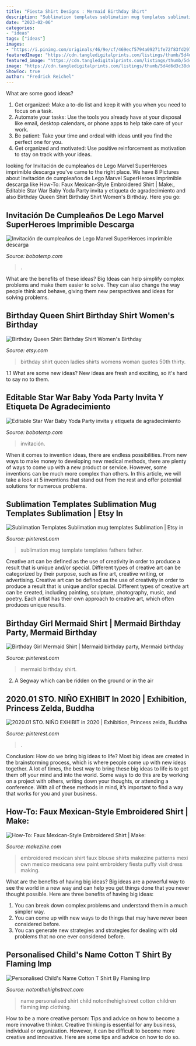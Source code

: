 ```yaml
---
title: "Fiesta Shirt Designs : Mermaid Birthday Shirt"
description: "Sublimation templates sublimation mug templates sublimation"
date: "2023-02-06"
categories:
- "ideas"
tags: ["ideas"]
images:
- "https://i.pinimg.com/originals/46/9e/cf/469ecf5794a09271fe72f83fd297dccd.jpg"
featuredImage: "https://cdn.tangledigitalprints.com/listings/thumb/5d4d6d3c38dd915a8b4e8145/xJxhBcB342/BrXqGx5mol___generate-thumb/25x2b_v1_compressed.jpg"
featured_image: "https://cdn.tangledigitalprints.com/listings/thumb/5d4d6d3c38dd915a8b4e8145/xJxhBcB342/BrXqGx5mol___generate-thumb/25x2b_v1_compressed.jpg"
image: "https://cdn.tangledigitalprints.com/listings/thumb/5d4d6d3c38dd915a8b4e8145/XYYSBlfp53/adgAfDWl85___a34xv_v1_compressed.jpg"
ShowToc: true
author: "Fredrick Reichel"
---
```



What are some good ideas?
1. Get organized: Make a to-do list and keep it with you when you need to focus on a task.
2. Automate your tasks: Use the tools you already have at your disposal like email, desktop calendars, or phone apps to help take care of your work.
3. Be patient: Take your time and ordeal with ideas until you find the perfect one for you.
4. Get organized and motivated: Use positive reinforcement as motivation to stay on track with your ideas.

	

		
looking for Invitación de cumpleaños de Lego Marvel SuperHeroes imprimible descarga you've came to the right place. We have 8 Pictures about Invitación de cumpleaños de Lego Marvel SuperHeroes imprimible descarga like How-To: Faux Mexican-Style Embroidered Shirt | Make:, Editable Star War Baby Yoda Party invita y etiqueta de agradecimiento and also Birthday Queen Shirt Birthday Shirt Women&#039;s Birthday. Here you go:
		
    
## Invitación De Cumpleaños De Lego Marvel SuperHeroes Imprimible Descarga

<img loading=lazy src="https://cdn.tangledigitalprints.com/listings/thumb/5d4d6d3c38dd915a8b4e8145/xJxhBcB342/BrXqGx5mol___generate-thumb/25x2b_v1_compressed.jpg" onerror="this.onerror=null;this.src='https://tse2.mm.bing.net/th?id=OIP.hkWsvgXYBLhXFKl4iE2tpQHaHa&amp;pid=15.1';" alt="Invitación de cumpleaños de Lego Marvel SuperHeroes imprimible descarga">

_Source: bobotemp.com_

>. 

	

What are the benefits of these ideas?
Big Ideas can help simplify complex problems and make them easier to solve. They can also change the way people think and behave, giving them new perspectives and ideas for solving problems.

    
## Birthday Queen Shirt Birthday Shirt Women&#039;s Birthday

<img loading=lazy src="https://img.etsystatic.com/il/e3ad38/1254777721/il_570xN.1254777721_kkko.jpg?version=1" onerror="this.onerror=null;this.src='https://tse4.mm.bing.net/th?id=OIP.7NgxsSEcMzR5UzA-yXH0-wHaIi&amp;pid=15.1';" alt="Birthday Queen Shirt Birthday Shirt Women&#039;s Birthday">

_Source: etsy.com_

>birthday shirt queen ladies shirts womens woman quotes 50th thirty. 

	

1.1 What are some new ideas?
New ideas are fresh and exciting, so it's hard to say no to them.

    
## Editable Star War Baby Yoda Party Invita Y Etiqueta De Agradecimiento

<img loading=lazy src="https://cdn.tangledigitalprints.com/listings/thumb/5d4d6d3c38dd915a8b4e8145/XYYSBlfp53/adgAfDWl85___a34xv_v1_compressed.jpg" onerror="this.onerror=null;this.src='https://tse3.mm.bing.net/th?id=OIP.w4Kub2cLIU-O5412H0R0XwHaHa&amp;pid=15.1';" alt="Editable Star War Baby Yoda Party invita y etiqueta de agradecimiento">

_Source: bobotemp.com_

>invitación. 

	

When it comes to invention ideas, there are endless possibilities. From new ways to make money to developing new medical methods, there are plenty of ways to come up with a new product or service. However, some inventions can be much more complex than others. In this article, we will take a look at 5 inventions that stand out from the rest and offer potential solutions for numerous problems.

    
## Sublimation Templates Sublimation Mug Templates Sublimation | Etsy In

<img loading=lazy src="https://i.pinimg.com/736x/c9/ac/09/c9ac09dc8d6164a10a0e94f2803a8af0.jpg" onerror="this.onerror=null;this.src='https://tse3.mm.bing.net/th?id=OIP.7ZEYlfFo8UOWPklQz0YbdwHaHa&amp;pid=15.1';" alt="Sublimation Templates Sublimation mug templates Sublimation | Etsy in">

_Source: pinterest.com_

>sublimation mug template templates fathers father. 

	

Creative art can be defined as the use of creativity in order to produce a result that is unique and/or special. Different types of creative art can be categorized by their purpose, such as fine art, creative writing, or advertising.
Creative art can be defined as the use of creativity in order to produce a result that is unique and/or special. Different types of creative art can be created, including painting, sculpture, photography, music, and poetry. Each artist has their own approach to creative art, which often produces unique results.

    
## Birthday Girl Mermaid Shirt | Mermaid Birthday Party, Mermaid Birthday

<img loading=lazy src="https://i.pinimg.com/originals/46/9e/cf/469ecf5794a09271fe72f83fd297dccd.jpg" onerror="this.onerror=null;this.src='https://tse4.mm.bing.net/th?id=OIP.0RhrZA7MK6Mkb8wpZveXEwHaHa&amp;pid=15.1';" alt="Birthday Girl Mermaid Shirt | Mermaid birthday party, Mermaid birthday">

_Source: pinterest.com_

>mermaid birthday shirt. 

	

2. A Segway which can be ridden on the ground or in the air

    
## 2020.01 STO. NIÑO EXHIBIT In 2020 | Exhibition, Princess Zelda, Buddha

<img loading=lazy src="https://i.pinimg.com/736x/71/bd/4a/71bd4a1638f37e91ae1631b7db787f63.jpg" onerror="this.onerror=null;this.src='https://tse4.mm.bing.net/th?id=OIP.KCUZZG6S4a0SE5O4Xf2KQQHaJ3&amp;pid=15.1';" alt="2020.01 STO. NIÑO EXHIBIT in 2020 | Exhibition, Princess zelda, Buddha">

_Source: pinterest.com_

>. 

	

Conclusion: How do we bring big ideas to life?
Most big ideas are created in the brainstorming process, which is where people come up with new ideas together. A lot of times, the best way to bring these big ideas to life is to get them off your mind and into the world. Some ways to do this are by working on a project with others, writing down your thoughts, or attending a conference. With all of these methods in mind, it’s important to find a way that works for you and your business.

    
## How-To: Faux Mexican-Style Embroidered Shirt | Make:

<img loading=lazy src="http://cdn.makezine.com/uploads/2014/04/craftychica_faux_mexican-style_embroidered_shirt_02.jpg?w=620" onerror="this.onerror=null;this.src='https://tse4.mm.bing.net/th?id=OIP.ZjM1pRmBEwhoH9yHLipOJwHaJ4&amp;pid=15.1';" alt="How-To: Faux Mexican-Style Embroidered Shirt | Make:">

_Source: makezine.com_

>embroidered mexican shirt faux blouse shirts makezine patterns mexi own mexico mexicana sew paint embroidery fiesta puffy visit dress making. 

	

What are the benefits of having big ideas?
Big ideas are a powerful way to see the world in a new way and can help you get things done that you never thought possible. Here are three benefits of having big ideas: 
1. You can break down complex problems and understand them in a much simpler way. 
2. You can come up with new ways to do things that may have never been considered before. 
3. You can generate new strategies and strategies for dealing with old problems that no one ever considered before.

    
## Personalised Child&#039;s Name Cotton T Shirt By Flaming Imp

<img loading=lazy src="https://cdn.notonthehighstreet.com/system/product_images/images/001/033/737/original_kids-personalised-name-and-year-t-shirt.jpg" onerror="this.onerror=null;this.src='https://tse4.mm.bing.net/th?id=OIP.Hj4gP4iCTue1I6bu-EWMJgHaHa&amp;pid=15.1';" alt="Personalised Child&#039;s Name Cotton T Shirt By Flaming Imp">

_Source: notonthehighstreet.com_

>name personalised shirt child notonthehighstreet cotton children flaming imp clothing. 

	

How to be a more creative person: Tips and advice on how to become a more innovative thinker.
Creative thinking is essential for any business, individual or organization. However, it can be difficult to become more creative and innovative. Here are some tips and advice on how to do so.

